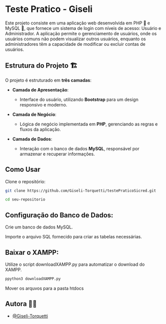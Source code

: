 
# Teste Pratico - Giseli

Este projeto consiste em uma aplicação web desenvolvida em PHP 🐘 e MySQL 🐬, que fornece um sistema de login com níveis de acesso: Usuário e Administrador. A aplicação permite o gerenciamento de usuários, onde os usuários comuns não podem visualizar outros usuários, enquanto os administradores têm a capacidade de modificar ou excluir contas de usuários.



## Estrutura do Projeto 	🏗️

O projeto é estruturado em **três camadas**:

- **Camada de Apresentação**: 
  - Interface do usuário, utilizando **Bootstrap** para um design responsivo e moderno.

- **Camada de Negócio**: 
  - Lógica de negócio implementada em **PHP**, gerenciando as regras e fluxos da aplicação.

- **Camada de Dados**: 
  - Interação com o banco de dados **MySQL**, responsável por armazenar e recuperar informações.
## Como Usar
Clone o repositório:
```bash
git clone https://github.com/Giseli-Torquetti/testePraticoSicred.git
```
```bash
cd seu-repositorio
```

## Configuração do Banco de Dados:

Crie um banco de dados MySQL.

Importe o arquivo SQL fornecido para criar as tabelas necessárias.

## Baixar o XAMPP:
	
Utilize o script downloadXAMPP.py para automatizar o download do XAMPP.
```bash
ppython3 downloadXAMPP.py
```

Mover os arquvos para a pasta htdocs
## Autora 👩‍💻

- [@Giseli-Torquetti](https://github.com/Giseli-Torquetti)

